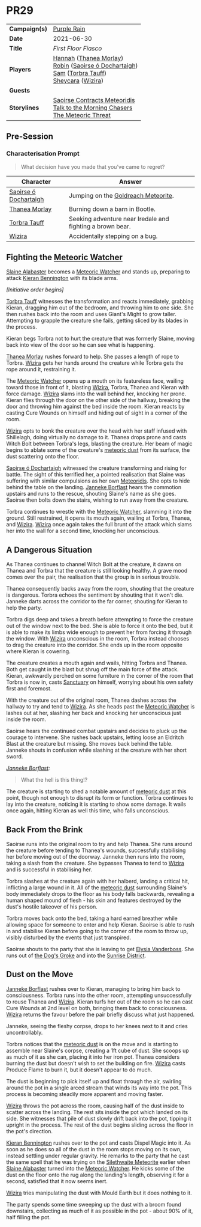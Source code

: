 # PR29

|||
| --- | --- |
| **Campaign(s)** | [Purple Rain](../campaigns/C1-purple-rain.md) | session.3
| **Date** | 2021-06-30 |
| **Title** | *First Floor Fiasco* |
| **Players** | [Hannah](../players/hannah.md) ([Thanea Morlay](../characters/thanea-morlay.md))<br>[Robin](../players/robin.md) ([Saoirse ó Dochartaigh](../characters/saoirse-o-dochartaigh.md))<br>[Sam](../players/sam.md) ([Torbra Tauff](../characters/torbra-tauff.md))<br>[Sheycara](../players/sheycara.md) ([Wizira](../characters/wizira.md)) |
| **Guests** | |
| **Storylines** | [Saoirse Contracts Meteoridis](../storylines/ended/saoirse-contracts-meteoridis.md)<br>[Talk to the Morning Chasers](../storylines/ended/talk-to-the-morning-chasers.md)<br>[The Meteoric Threat](../storylines/the-meteoric-threat.md) |

## Pre-Session

### Characterisation Prompt

> What decision have you made that you've came to regret?

| Character | Answer |
| --- | --- |
| [Saoirse ó Dochartaigh](../characters/saoirse-o-dochartaigh.md) | Jumping on the [Goldreach Meteorite](../items/meteoric/meteorites/goldreach-meteorite.md). | characterisation.1
| [Thanea Morlay](../characters/thanea-morlay.md) | Burning down a barn in Bootle. |
| [Torbra Tauff](../characters/torbra-tauff.md) | Seeking adventure near Iredale and fighting a brown bear. |
| [Wizira](../characters/wizira.md) | Accidentally stepping on a bug. |

## Fighting the [Meteoric Watcher](../creatures/meteoric-watcher.md)

[Slaine Alabaster](../characters/slaine-alabaster.md) becomes a [Meteoric Watcher](../creatures/meteoric-watcher.md) and stands up, preparing to attack [Kieran Bennington](../characters/kieran-bennington.md) with its blade arms.

*[Initiative order begins]*

[Torbra Tauff](../characters/torbra-tauff.md) witnesses the transformation and reacts immediately, grabbing Kieran, dragging him out of the bedroom, and throwing him to one side. She then rushes back into the room and uses Giant's Might to grow taller. Attempting to grapple the creature she fails, getting sliced by its blades in the process.

Kieran begs Torbra not to hurt the creature that was formerly Slaine, moving back into view of the door so he can see what is happening.

[Thanea Morlay](../characters/thanea-morlay.md) rushes forward to help. She passes a length of rope to Torbra. [Wizira](../characters/wizira.md) gets her hands around the creature while Torbra gets the rope around it, restraining it.

The [Meteoric Watcher](../creatures/meteoric-watcher.md) opens up a mouth on its featureless face, wailing toward those in front of it, blasting [Wizira](../characters/wizira.md), Torbra, Thanea and Kieran with force damage. [Wizira](../characters/wizira.md) slams into the wall behind her, knocking her prone. Kieran flies through the door on the other side of the hallway, breaking the door and throwing him against the bed inside the room. Kieran reacts by casting Cure Wounds on himself and hiding out of sight in a corner of the room.

[Wizira](../characters/wizira.md) opts to bonk the creature over the head with her staff infused with Shillelagh, doing virtually no damage to it. Thanea drops prone and casts Witch Bolt between Torbra's legs, blasting the creature. Her beam of magic begins to ablate some of the creature's [meteoric dust](../items/meteoric/meteoric-dust.md) from its surface, the dust scattering onto the floor.

[Saoirse ó Dochartaigh](../characters/saoirse-o-dochartaigh.md) witnessed the creature transforming and rising for battle. The sight of this terrified her, a pointed realisation that Slaine was suffering with similar compulsions as her own [Meteoridis](../mechanics/roleplay/meteoridis.md). She opts to hide behind the table on the landing. [Janneke Borflast](../characters/janneke-borflast.md) hears the commotion upstairs and runs to the rescue, shouting Slaine's name as she goes. Saoirse then bolts down the stairs, wishing to run away from the creature.

Torbra continues to wrestle with the [Meteoric Watcher](../creatures/meteoric-watcher.md), slamming it into the ground. Still restrained, it opens its mouth again, wailing at Torbra, Thanea, and [Wizira](../characters/wizira.md). [Wizira](../characters/wizira.md) once again takes the full brunt of the attack which slams her into the wall for a second time, knocking her unconscious.

## A Dangerous Situation

As Thanea continues to channel Witch Bolt at the creature, it dawns on Thanea and Torbra that the creature is still looking healthy. A grave mood comes over the pair, the realisation that the group is in serious trouble.

Thanea consequently backs away from the room, shouting that the creature is dangerous. Torbra echoes the sentiment by shouting that it won't die. Janneke darts across the corridor to the far corner, shouting for Kieran to help the party.

Torbra digs deep and takes a breath before attempting to force the creature out of the window next to the bed. She is able to force it onto the bed, but it is able to make its limbs wide enough to prevent her from forcing it through the window. With [Wizira](../characters/wizira.md) unconscious in the room, Torbra instead chooses to drag the creature into the corridor. She ends up in the room opposite where Kieran is cowering.

The creature creates a mouth again and wails, hitting Torbra and Thanea. Both get caught in the blast but shrug off the main force of the attack. Kieran, awkwardly perched on some furniture in the corner of the room that Torbra is now in, casts [Sanctuary](../organisations/astorrel/sanctuary.md) on himself, worrying about his own safety first and foremost.

With the creature out of the original room, Thanea dashes across the hallway to try and tend to [Wizira](../characters/wizira.md). As she heads past the [Meteoric Watcher](../creatures/meteoric-watcher.md) is lashes out at her, slashing her back and knocking her unconscious just inside the room.

Saoirse hears the continued combat upstairs and decides to pluck up the courage to intervene. She rushes back upstairs, letting loose an Eldritch Blast at the creature but missing. She moves back behind the table. Janneke shouts in confusion while slashing at the creature with her short sword.

*[Janneke Borflast](../characters/janneke-borflast.md):*
> What the hell is this thing!?

The creature is starting to shed a notable amount of [meteoric dust](../items/meteoric/meteoric-dust.md) at this point, though not enough to disrupt its form or function. Torbra continues to lay into the creature, noticing it is starting to show some damage. It wails once again, hitting Kieran as well this time, who falls unconscious.

## Back From the Brink

Saoirse runs into the original room to try and help Thanea. She runs around the creature before tending to Thanea's wounds, successfully stabilising her before moving out of the doorway. Janneke then runs into the room, taking a slash from the creature. She bypasses Thanea to tend to [Wizira](../characters/wizira.md) and is successful in stabilising her.

Torbra slashes at the creature again with her halberd, landing a critical hit, inflicting a large wound in it. All of the [meteoric dust](../items/meteoric/meteoric-dust.md) surrounding Slaine's body immediately drops to the floor as his body falls backwards, revealing a human shaped mound of flesh - his skin and features destroyed by the dust's hostile takeover of his person.

Torbra moves back onto the bed, taking a hard earned breather while allowing space for someone to enter and help Kieran. Saoirse is able to rush in and stabilise Kieran before going to the corner of the room to throw up, visibly disturbed by the events that just transpired.

Saoirse shouts to the party that she is leaving to get [Elysia Vanderboss](../characters/elysia-vanderboss.md). She runs out of [the Dog's Groke](../places/buildings/inns-taverns/the-dogs-groke.md) and into the [Sunrise District](../places/districts/sunrise-district.md).

## Dust on the Move

[Janneke Borflast](../characters/janneke-borflast.md) rushes over to Kieran, managing to bring him back to consciousness. Torbra runs into the other room, attempting unsuccessfully to rouse Thanea and [Wizira](../characters/wizira.md). Kieran turfs her out of the room so he can cast Cure Wounds at 2nd level on both, bringing them back to consciousness. [Wizira](../characters/wizira.md) returns the favour before the pair briefly discuss what just happened.

Janneke, seeing the fleshy corpse, drops to her knees next to it and cries uncontrollably.

Torbra notices that the [meteoric dust](../items/meteoric/meteoric-dust.md) is on the move and is starting to assemble near Slaine's corpse, creating a 1ft cube of dust. She scoops up as much of it as she can, placing it into her iron pot. Thanea considers burning the dust but doesn't wish to set the building on fire. [Wizira](../characters/wizira.md) casts Produce Flame to burn it, but it doesn't appear to do much.

The dust is beginning to pick itself up and float through the air, swirling around the pot in a single arced stream that winds its way into the pot. This process is becoming steadily more apparent and moving faster.

[Wizira](../characters/wizira.md) throws the pot across the room, causing half of the dust inside to scatter across the landing. The rest sits inside the pot which landed on its side. She witnesses that pile of dust slowly drift back into the pot, tipping it upright in the process. The rest of the dust begins sliding across the floor in the pot's direction.

[Kieran Bennington](../characters/kieran-bennington.md) rushes over to the pot and casts Dispel Magic into it. As soon as he does so all of the dust in the room stops moving on its own, instead settling under regular gravity. He remarks to the party that he cast the same spell that he was trying on the [Silethwaite Meteorite](../items/meteoric/meteorites/silethwaite-meteorite.md) earlier when [Slaine Alabaster](../characters/slaine-alabaster.md) turned into the [Meteoric Watcher](../creatures/meteoric-watcher.md). He kicks some of the dust on the floor onto the rug along the landing's length, observing it for a second, satisfied that it now seems inert.

[Wizira](../characters/wizira.md) tries manipulating the dust with Mould Earth but it does nothing to it.

The party spends some time sweeping up the dust with a broom found downstairs, collecting as much of it as possible in the pot - about 90% of it, half filling the pot.
